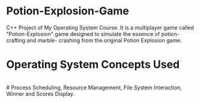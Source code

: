 # Potion-Explosion-Game
C++ Project of My Operating System Course. It is a multiplayer game called "Potion-Explosion" game designed to simulate the essence of potion-crafting and marble- crashing from the original Potion Explosion game.
<br>
# Operating System Concepts Used
<br>
# Process Scheduling, Resource Management, File System Interaction, Winner and Scores Display.

